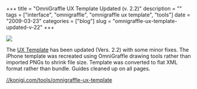 +++
title = "OmniGraffle UX Template Updated (v. 2.2)"
description = ""
tags = ["interface", "omnigraffle", "omnigraffle ux template", "tools"]
date = "2009-03-23"
categories = ["blog"]
slug = "omnigraffle-ux-template-updated-v-22"
+++



  <div class="notebook-screenshot"><a href="../tools/omnigraffle-ux-template.html"><img src="//konigi.com/media/bluga/wt496fa2c8296bf.jpg"/></a></div><p>The <a href="../tools/omnigraffle-ux-template.html">UX Template</a> has been updated (Vers. 2.2) with some minor fixes. The iPhone template was recreated using OmniGraffle drawing tools rather than imported PNGs to shrink file size. Template was converted to flat XML format rather than bundle. Guides cleaned up on all pages.</p>
    
  <a href="../tools/omnigraffle-ux-template.html">//konigi.com/tools/omnigraffle-ux-template</a>
